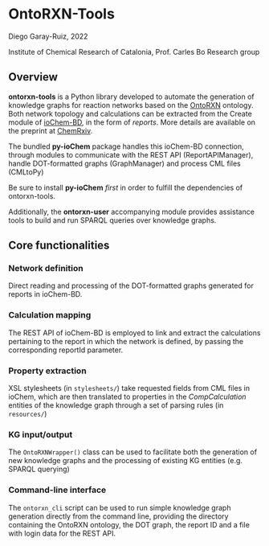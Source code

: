 # OntoRXN-Tools
Diego Garay-Ruiz, 2022

Institute of Chemical Research of Catalonia, Prof. Carles Bo Research group

## Overview
**ontorxn-tools** is a Python library developed to automate the generation of knowledge graphs for reaction networks based on the [OntoRXN](https://gitlab.com/dgarayr/ontorxn) ontology. Both network topology and calculations can be extracted from the Create module of [ioChem-BD](https://www.iochem-bd.org), in the form of *reports*. More details are available on the preprint at [ChemRxiv](https://doi.org/10.26434/chemrxiv-2022-3sqwp).

The bundled **py-ioChem** package handles this ioChem-BD connection, through modules to communicate with the REST API (ReportAPIManager), handle DOT-formatted graphs (GraphManager) and process CML files (CMLtoPy)

Be sure to install **py-ioChem** *first* in order to fulfill the dependencies of ontorxn-tools.

Additionally, the **ontorxn-user** accompanying module provides assistance tools to build and run SPARQL queries over knowledge graphs.

## Core functionalities
### Network definition
Direct reading and processing of the DOT-formatted graphs generated for reports in ioChem-BD.
### Calculation mapping
The REST API of ioChem-BD is employed to link and extract the calculations pertaining to the report in which the network is defined, by passing the corresponding reportId parameter.
### Property extraction
XSL stylesheets (in `stylesheets/`) take requested fields from CML files in ioChem, which are then translated to properties in the *CompCalculation* entities of the knowledge graph through a set of parsing rules (in `resources/`)
### KG input/output
The `OntoRXNWrapper()` class can be used to facilitate both the generation of new knowledge graphs and the processing of existing KG entities (e.g. SPARQL querying)
### Command-line interface
The `ontorxn_cli` script can be used to run simple knowledge graph generation directly from the command line, providing the directory containing the OntoRXN ontology, the DOT graph, the report ID and a file with login data for the REST API.
